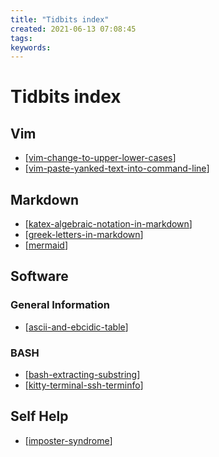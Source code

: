 ```yaml
---
title: "Tidbits index"
created: 2021-06-13 07:08:45
tags:
keywords:
---
```


# Tidbits index

## Vim

- [[vim-change-to-upper-lower-cases]]
- [[vim-paste-yanked-text-into-command-line]]

## Markdown

- [[katex-algebraic-notation-in-markdown]]
- [[greek-letters-in-markdown]]
- [[mermaid]]

## Software

### General Information

- [[ascii-and-ebcidic-table]]

### BASH

- [[bash-extracting-substring]]
- [[kitty-terminal-ssh-terminfo]]

## Self Help

- [[imposter-syndrome]]

[//begin]: # "Autogenerated link references for markdown compatibility"
[vim-change-to-upper-lower-cases]: vim-change-to-upper-lower-cases.md "Vim change to upper lower case"
[vim-paste-yanked-text-into-command-line]: vim-paste-yanked-text-into-command-line.md "Vim paste yanked text into command line"
[katex-algebraic-notation-in-markdown]: katex-algebraic-notation-in-markdown.md "Katex algebraic notation in markdown"
[greek-letters-in-markdown]: greek-letters-in-markdown.md "Greek letters in markdown"
[mermaid]: mermaid.md "mermaid"
[ascii-and-ebcidic-table]: ascii-and-ebcidic-table.md "ASCII and EBCIDIC table"
[bash-extracting-substring]: bash-extracting-substring.md "BASH extracting substring"
[kitty-terminal-ssh-terminfo]: kitty-terminal-ssh-terminfo.md "Kitty Terminal Ssh Terminfo"
[imposter-syndrome]: imposter-syndrome.md "Imposter syndrome"
[//end]: # "Autogenerated link references"
